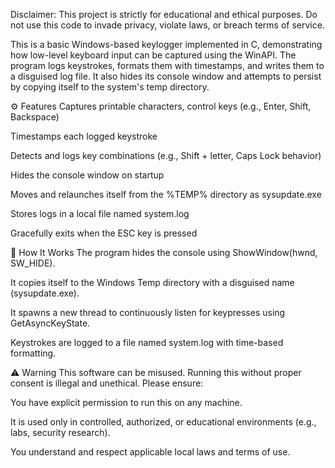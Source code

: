 Disclaimer: This project is strictly for educational and ethical purposes. Do not use this code to invade privacy, violate laws, or breach terms of service.

This is a basic Windows-based keylogger implemented in C, demonstrating how low-level keyboard input can be captured using the WinAPI. The program logs keystrokes, formats them with timestamps, and writes them to a disguised log file. It also hides its console window and attempts to persist by copying itself to the system's temp directory.

⚙️ Features
Captures printable characters, control keys (e.g., Enter, Shift, Backspace)

Timestamps each logged keystroke

Detects and logs key combinations (e.g., Shift + letter, Caps Lock behavior)

Hides the console window on startup

Moves and relaunches itself from the %TEMP% directory as sysupdate.exe

Stores logs in a local file named system.log

Gracefully exits when the ESC key is pressed

📁 How It Works
The program hides the console using ShowWindow(hwnd, SW_HIDE).

It copies itself to the Windows Temp directory with a disguised name (sysupdate.exe).

It spawns a new thread to continuously listen for keypresses using GetAsyncKeyState.

Keystrokes are logged to a file named system.log with time-based formatting.

⚠️ Warning
This software can be misused. Running this without proper consent is illegal and unethical. Please ensure:

You have explicit permission to run this on any machine.

It is used only in controlled, authorized, or educational environments (e.g., labs, security research).

You understand and respect applicable local laws and terms of use.
